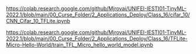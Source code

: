 

https://colab.research.google.com/github/Mjrovai/UNIFEI-IESTI01-TinyML-2022.1/blob/main/00_Curse_Folder/2_Applications_Deploy/Class_16/cifar_10/CNN_Cifar_10_TFLite.ipynb


https://colab.research.google.com/github/Mjrovai/UNIFEI-IESTI01-TinyML-2022.1/blob/main/00_Curse_Folder/2_Applications_Deploy/Class_16/TFLite-Micro-Hello-World/train_TFL_Micro_hello_world_model.ipynb
